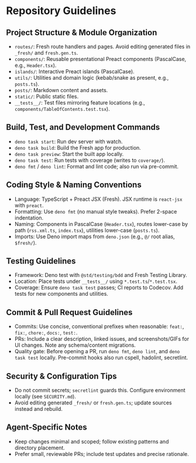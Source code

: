 # Repository Guidelines

## Project Structure & Module Organization

- `routes/`: Fresh route handlers and pages. Avoid editing generated files in
  `_fresh/` and `fresh.gen.ts`.
- `components/`: Reusable presentational Preact components (PascalCase, e.g.,
  `Header.tsx`).
- `islands/`: Interactive Preact islands (PascalCase).
- `utils/`: Utilities and domain logic (kebab/snake as present, e.g.,
  `posts.ts`).
- `posts/`: Markdown content and assets.
- `static/`: Public static files.
- `__tests__/`: Test files mirroring feature locations (e.g.,
  `components/TableOfContents.test.tsx`).

## Build, Test, and Development Commands

- `deno task start`: Run dev server with watch.
- `deno task build`: Build the Fresh app for production.
- `deno task preview`: Start the built app locally.
- `deno task test`: Run tests with coverage (writes to `coverage/`).
- `deno fmt` / `deno lint`: Format and lint code; also run via pre-commit.

## Coding Style & Naming Conventions

- Language: TypeScript + Preact JSX (Fresh). JSX runtime is `react-jsx` with
  `preact`.
- Formatting: Use `deno fmt` (no manual style tweaks). Prefer 2-space
  indentation.
- Naming: Components in PascalCase (`Header.tsx`), routes lower-case by path
  (`rss.xml.ts`, `index.tsx`), utilities lower-case (`posts.ts`).
- Imports: Use Deno import maps from `deno.json` (e.g., `@/` root alias,
  `$fresh/`).

## Testing Guidelines

- Framework: Deno test with `@std/testing/bdd` and Fresh Testing Library.
- Location: Place tests under `__tests__/` using `*.test.ts`/`*.test.tsx`.
- Coverage: Ensure `deno task test` passes; CI reports to Codecov. Add tests for
  new components and utilities.

## Commit & Pull Request Guidelines

- Commits: Use concise, conventional prefixes when reasonable: `feat:`, `fix:`,
  `chore:`, `docs:`, `test:`.
- PRs: Include a clear description, linked issues, and screenshots/GIFs for UI
  changes. Note any schema/content migrations.
- Quality gate: Before opening a PR, run `deno fmt`, `deno lint`, and
  `deno task test` locally. Pre-commit hooks also run cspell, hadolint,
  secretlint.

## Security & Configuration Tips

- Do not commit secrets; `secretlint` guards this. Configure environment locally
  (see `SECURITY.md`).
- Avoid editing generated `_fresh/` or `fresh.gen.ts`; update sources instead
  and rebuild.

## Agent-Specific Notes

- Keep changes minimal and scoped; follow existing patterns and directory
  placement.
- Prefer small, reviewable PRs; include test updates and precise rationale.
